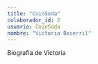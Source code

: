 ```yaml
---
title: "CoinSoda"
colaborador_id: 2
usuario: CoinSoda
nombre: "Victoria Becerril"
---
```


Biografia de Victoria
